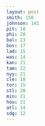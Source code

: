 ```yaml
---
layout: post
smith: 150
johnson: 142
pit: 18
phi: 20
bal: 23
bos: 17
lad: 15
was: 14
kan: 21
tam: 22
nyy: 21
cle: 18
tor: 15
stl: 20
min: 21
hou: 21
atl: 14
sdg: 12
---
```

